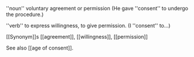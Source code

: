''noun'' voluntary agreement or permission 
(He gave ''consent'' to undergo the procedure.)

''verb'' to express willingness, to give permission. 
(I ''consent'' to...)

[[Synonym]]s [[agreement]], [[willingness]], [[permission]]

See also [[age of consent]].